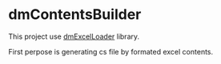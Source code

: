 # dmContentsBuilder

This project use [dmExcelLoader](https://github.com/realswoosh/dmExcelLoader) library. 

First perpose is generating cs file by formated excel contents.
